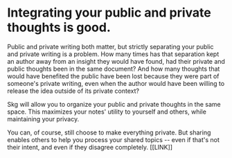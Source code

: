 # Integrating your public and private thoughts is good.
Public and private writing both matter, but strictly separating your public and private writing is a problem. How many times has that separation kept an author away from an insight they would have found, had their private and public thoughts been in the same document? And how many thoughts that would have benefited the public have been lost because they were part of someone's private writing, even when the author would have been willing to release the idea outside of its private context?

Skg will allow you to organize your public and private thoughts in the same space. This maximizes your notes' utility to yourself and others, while maintaining your privacy.

You can, of course, still choose to make everything private. But sharing enables others to help you process your shared topics -- even if that's not their intent, and even if they disagree completely. [[LINK]]
